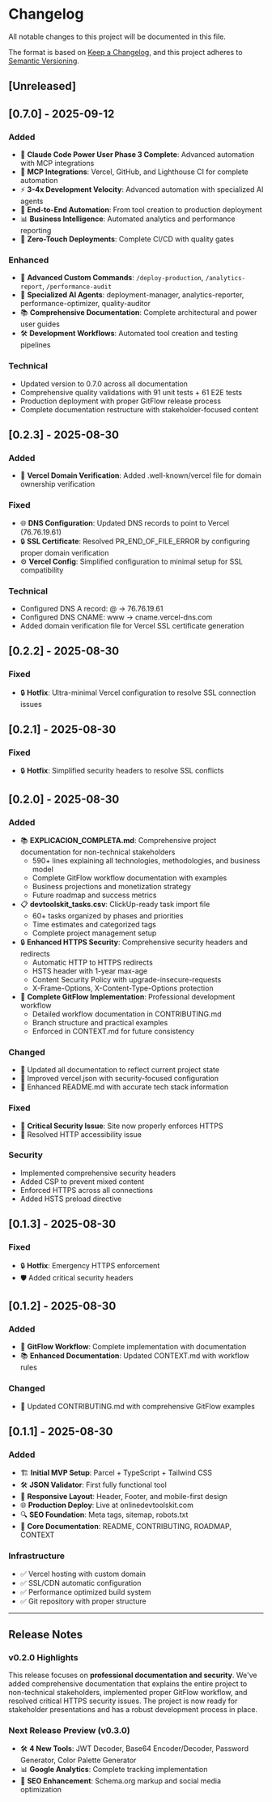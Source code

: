 # Changelog

All notable changes to this project will be documented in this file.

The format is based on [Keep a Changelog](https://keepachangelog.com/en/1.0.0/),
and this project adheres to [Semantic Versioning](https://semver.org/spec/v2.0.0.html).

## [Unreleased]

## [0.7.0] - 2025-09-12

### Added
- 🤖 **Claude Code Power User Phase 3 Complete**: Advanced automation with MCP integrations
- 🔌 **MCP Integrations**: Vercel, GitHub, and Lighthouse CI for complete automation  
- ⚡ **3-4x Development Velocity**: Advanced automation with specialized AI agents
- 🎯 **End-to-End Automation**: From tool creation to production deployment
- 📊 **Business Intelligence**: Automated analytics and performance reporting
- 🚀 **Zero-Touch Deployments**: Complete CI/CD with quality gates

### Enhanced  
- 📝 **Advanced Custom Commands**: `/deploy-production`, `/analytics-report`, `/performance-audit`
- 🤖 **Specialized AI Agents**: deployment-manager, analytics-reporter, performance-optimizer, quality-auditor
- 📚 **Comprehensive Documentation**: Complete architectural and power user guides
- 🛠️ **Development Workflows**: Automated tool creation and testing pipelines

### Technical
- Updated version to 0.7.0 across all documentation
- Comprehensive quality validations with 91 unit tests + 61 E2E tests  
- Production deployment with proper GitFlow release process
- Complete documentation restructure with stakeholder-focused content

## [0.2.3] - 2025-08-30

### Added
- 🔐 **Vercel Domain Verification**: Added .well-known/vercel file for domain ownership verification

### Fixed
- 🌐 **DNS Configuration**: Updated DNS records to point to Vercel (76.76.19.61)
- 🔒 **SSL Certificate**: Resolved PR_END_OF_FILE_ERROR by configuring proper domain verification
- ⚙️ **Vercel Config**: Simplified configuration to minimal setup for SSL compatibility

### Technical
- Configured DNS A record: @ → 76.76.19.61
- Configured DNS CNAME: www → cname.vercel-dns.com  
- Added domain verification file for Vercel SSL certificate generation

## [0.2.2] - 2025-08-30

### Fixed
- 🔒 **Hotfix**: Ultra-minimal Vercel configuration to resolve SSL connection issues

## [0.2.1] - 2025-08-30

### Fixed
- 🔒 **Hotfix**: Simplified security headers to resolve SSL conflicts

## [0.2.0] - 2025-08-30

### Added
- 📚 **EXPLICACION_COMPLETA.md**: Comprehensive project documentation for non-technical stakeholders
  - 590+ lines explaining all technologies, methodologies, and business model
  - Complete GitFlow workflow documentation with examples
  - Business projections and monetization strategy
  - Future roadmap and success metrics
- 📋 **devtoolskit_tasks.csv**: ClickUp-ready task import file
  - 60+ tasks organized by phases and priorities  
  - Time estimates and categorized tags
  - Complete project management setup
- 🔒 **Enhanced HTTPS Security**: Comprehensive security headers and redirects
  - Automatic HTTP to HTTPS redirects
  - HSTS header with 1-year max-age
  - Content Security Policy with upgrade-insecure-requests
  - X-Frame-Options, X-Content-Type-Options protection
- 🌊 **Complete GitFlow Implementation**: Professional development workflow
  - Detailed workflow documentation in CONTRIBUTING.md
  - Branch structure and practical examples
  - Enforced in CONTEXT.md for future consistency

### Changed
- 📖 Updated all documentation to reflect current project state
- 🔧 Improved vercel.json with security-focused configuration
- 📝 Enhanced README.md with accurate tech stack information

### Fixed
- 🔐 **Critical Security Issue**: Site now properly enforces HTTPS
- 🚀 Resolved HTTP accessibility issue

### Security
- Implemented comprehensive security headers
- Added CSP to prevent mixed content
- Enforced HTTPS across all connections
- Added HSTS preload directive

## [0.1.3] - 2025-08-30

### Fixed
- 🔒 **Hotfix**: Emergency HTTPS enforcement
- 🛡️ Added critical security headers

## [0.1.2] - 2025-08-30

### Added
- 🌊 **GitFlow Workflow**: Complete implementation with documentation
- 📚 **Enhanced Documentation**: Updated CONTEXT.md with workflow rules

### Changed
- 🔧 Updated CONTRIBUTING.md with comprehensive GitFlow examples

## [0.1.1] - 2025-08-30

### Added
- 🏗️ **Initial MVP Setup**: Parcel + TypeScript + Tailwind CSS
- 🛠️ **JSON Validator**: First fully functional tool
- 🎨 **Responsive Layout**: Header, Footer, and mobile-first design
- 🌐 **Production Deploy**: Live at onlinedevtoolskit.com
- 🔍 **SEO Foundation**: Meta tags, sitemap, robots.txt
- 📖 **Core Documentation**: README, CONTRIBUTING, ROADMAP, CONTEXT

### Infrastructure
- ✅ Vercel hosting with custom domain
- ✅ SSL/CDN automatic configuration
- ✅ Performance optimized build system
- ✅ Git repository with proper structure

---

## Release Notes

### v0.2.0 Highlights
This release focuses on **professional documentation and security**. We've added comprehensive documentation that explains the entire project to non-technical stakeholders, implemented proper GitFlow workflow, and resolved critical HTTPS security issues. The project is now ready for stakeholder presentations and has a robust development process in place.

### Next Release Preview (v0.3.0)
- 🛠️ **4 New Tools**: JWT Decoder, Base64 Encoder/Decoder, Password Generator, Color Palette Generator
- 📊 **Google Analytics**: Complete tracking implementation
- 🎯 **SEO Enhancement**: Schema.org markup and social media optimization
